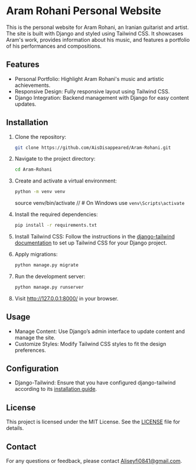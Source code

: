 # Aram Rohani Personal Website

This is the personal website for Aram Rohani, an Iranian guitarist and artist. The site is built with Django and styled using Tailwind CSS. It showcases Aram's work, provides information about his music, and features a portfolio of his performances and compositions.

## Features

- Personal Portfolio: Highlight Aram Rohani's music and artistic achievements.
- Responsive Design: Fully responsive layout using Tailwind CSS.
- Django Integration: Backend management with Django for easy content updates.

## Installation

1. Clone the repository:

     ~~~bash
     git clone https://github.com/AisDisappeared/Aram-Rohani.git
     ~~~

2. Navigate to the project directory:

     ~~~bash
     cd Aram-Rohani
     ~~~

3. Create and activate a virtual environment:

   ~~~bash
   python -m venv venv
   ~~~

   source venv/bin/activate  //  # On Windows use `venv\Scripts\activate`

4. Install the required dependencies:

     ~~~bash
     pip install -r requirements.txt
     ~~~

5. Install Tailwind CSS:
   Follow the instructions in the [django-tailwind documentation](https://django-tailwind.readthedocs.io/en/latest/installation.html) to set up Tailwind CSS for your Django project.

6. Apply migrations:

     ~~~bash
     python manage.py migrate
     ~~~

7. Run the development server:

     ~~~bash
     python manage.py runserver
     ~~~

8. Visit <http://127.0.0.1:8000/> in your browser.

## Usage

- Manage Content: Use Django’s admin interface to update content and manage the site.
- Customize Styles: Modify Tailwind CSS styles to fit the design preferences.

## Configuration

- Django-Tailwind: Ensure that you have configured django-tailwind according to its [installation guide](https://django-tailwind.readthedocs.io/en/latest/installation.html).

## License

This project is licensed under the MIT License. See the [LICENSE](LICENSE) file for details.

## Contact

For any questions or feedback, please contact [Aliseyfi0841@gmail.com](mailto:Aliseyfi0841@gmail.com).
